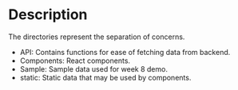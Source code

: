 # Description

The directories represent the separation of concerns.

- API: Contains functions for ease of fetching data from backend.
- Components: React components.
- Sample: Sample data used for week 8 demo.
- static: Static data that may be used by components.
